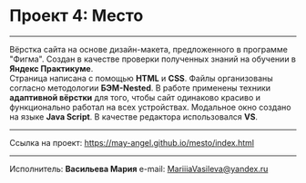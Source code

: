 # Проект 4: Место

___
Вёрстка сайта на основе дизайн-макета, предложенного в программе "Фигма". Создан в качестве проверки полученных знаний на обучении в **Яндекс Практикуме**.<br>
Страница написана с помощью **HTML** и **CSS**. Файлы организованы согласно методологии **БЭМ-Nested**. В работе применены техники **адаптивной вёрстки** для того, чтобы сайт одинаково красиво и функционально работал на всех устройствах. 
Модальное окно создано на языке **Java Script**.
В качестве редактора использовался **VS**. <br>
___
Ссылка на проект:  https://may-angel.github.io/mesto/index.html
___
Исполнитель: **Васильева Мария**
e-mail: <MariiiaVasileva@yandex.ru>
